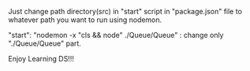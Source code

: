 Just change path directory(src) in "start" script in "package.json" file to whatever path you want to run using nodemon.

"start": "nodemon -x \"cls && node\" ./Queue/Queue" : change only "./Queue/Queue" part.

Enjoy Learning DS!!!
